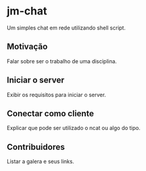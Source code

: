 # jm-chat
Um simples chat em rede utilizando shell script.

## Motivação

Falar sobre ser o trabalho de uma disciplina.

## Iniciar o server

Exibir os requisitos para iniciar o server.

## Conectar como cliente

Explicar que pode ser utilizado o ncat ou algo do tipo.

## Contribuidores

Listar a galera e seus links.
